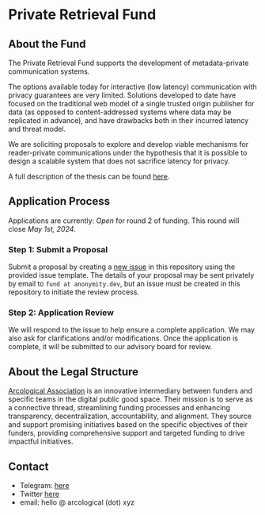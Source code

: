 # Private Retrieval Fund

## About the Fund

The Private Retrieval Fund supports the development of metadata-private communication systems.

The options available today for interactive (low latency) communication with privacy guarantees are very limited. Solutions developed to date have focused on the traditional web model of a single trusted origin publisher for data (as opposed to content-addressed systems where data may be replicated in advance), and have drawbacks both in their incurred latency and threat model.

We are soliciting proposals to explore and develop viable mechanisms for reader-private communications under the hypothesis that it is possible to design a scalable system that does not sacrifice latency for privacy.

A full description of the thesis can be found [here](https://github.com/protocol/research-grants/blob/master/RFPs/rfp-014-private-retrieval-of-data.md).

## Application Process

Applications are currently: *Open* for round 2 of funding. This round will close *May 1st, 2024*.

### Step 1: Submit a Proposal

Submit a proposal by creating a [new issue](https://github.com/private-retrieval/fund/issues/new/choose) in this repository using the provided issue template. The details of your proposal may be sent privately by email to `fund at anonymity.dev`, but an issue must be created in this repository to initiate the review process.

### Step 2: Application Review

We will respond to the issue to help ensure a complete application. We may also ask for clarifications and/or modifications. Once the application is complete, it will be submitted to our advisory board for review.


## About the Legal Structure
[Arcological Association](https://arcological.xyz/) is an innovative intermediary between funders and specific teams in the digital public good space. Their mission is to serve as a connective thread, streamlining funding processes and enhancing transparency, decentralization, accountability, and alignment. They source and support promising initiatives based on the specific objectives of their funders, providing comprehensive support and targeted funding to drive impactful initiatives.

## Contact
- Telegram: [here](https://arcological.xyz/telegram)
- Twitter [here](https://twitter.com/arcological_)
- email: hello @ arcological (dot) xyz 
